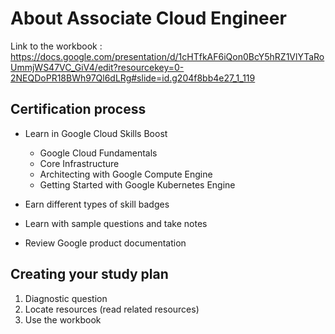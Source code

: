 # About Associate Cloud Engineer 

Link to the workbook : https://docs.google.com/presentation/d/1cHTfkAF6iQon0BcY5hRZ1VlYTaRoUmmjWS47VC_GiV4/edit?resourcekey=0-2NEQDoPR18BWh97Ql6dLRg#slide=id.g204f8bb4e27_1_119

## Certification process

- Learn in Google Cloud Skills Boost
    - Google Cloud Fundamentals
    - Core Infrastructure
    - Architecting with Google Compute Engine
    - Getting Started with Google Kubernetes Engine

- Earn different types of skill badges
- Learn with sample questions and take notes
- Review Google product documentation

## Creating your study plan
1. Diagnostic question 
2. Locate resources (read related resources)
3. Use the workbook